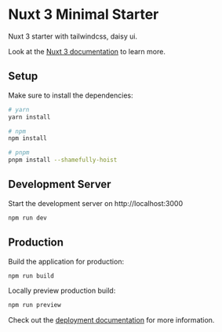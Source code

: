 # Nuxt 3 Minimal Starter

Nuxt 3 starter with tailwindcss, daisy ui.

Look at the [Nuxt 3 documentation](https://nuxt.com/docs/getting-started/introduction) to learn more.


## Setup

Make sure to install the dependencies:

```bash
# yarn
yarn install

# npm
npm install

# pnpm
pnpm install --shamefully-hoist
```

## Development Server

Start the development server on http://localhost:3000

```bash
npm run dev
```

## Production

Build the application for production:

```bash
npm run build
```

Locally preview production build:

```bash
npm run preview
```

Check out the [deployment documentation](https://nuxt.com/docs/getting-started/deployment) for more information.
